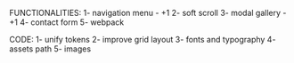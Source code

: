 FUNCTIONALITIES:
1- navigation menu - +1
2- soft scroll
3- modal gallery - +1
4- contact form
5- webpack

CODE:
1- unify tokens
2- improve grid layout
3- fonts and typography
4- assets path
5- images
